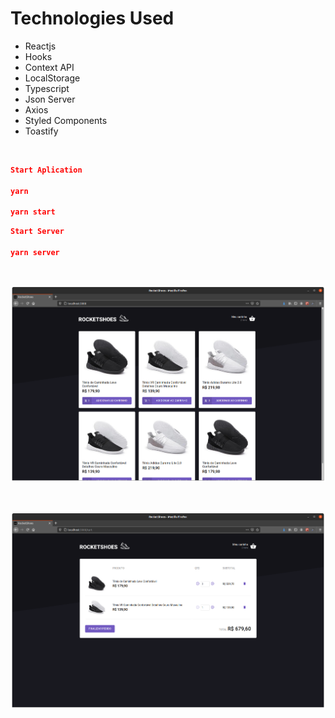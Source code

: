 # Technologies Used

- Reactjs
- Hooks
- Context API
- LocalStorage
- Typescript
- Json Server
- Axios
- Styled Components
- Toastify

<br />

```json
Start Aplication

yarn

yarn start
```

```json
Start Server

yarn server
```

<br />

![Print App](/assets/img.png)

<br />

![Print App](/assets/cart.png)